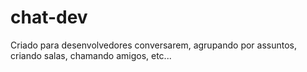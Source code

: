 # chat-dev

Criado para desenvolvedores conversarem, agrupando por assuntos, criando salas, chamando amigos, etc...

